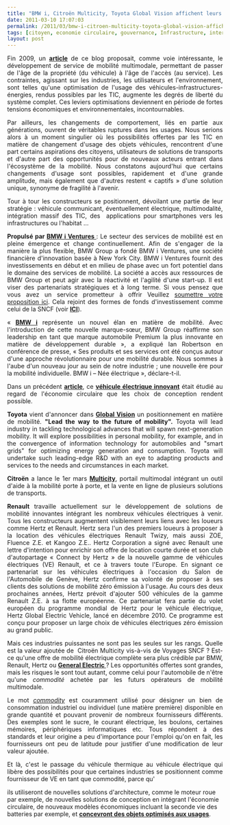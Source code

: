 ```yaml
---
title: "BMW i, Citroën Multicity, Toyota Global Vision affichent leurs ambitions dans les services de mobilité"
date: 2011-03-10 17:07:03
permalink: /2011/03/bmw-i-citroen-multicity-toyota-global-vision-affichent-leurs-ambitions-dans-les-services-de-mobilite.html
tags: [citoyen, economie circulaire, gouvernance, Infrastructure, internet, management de la mobilité, megacity, Véhicule, véhicule mono-usage, véhicule propre]
layout: post
---
```


<p style="text-align: justify">Fin 2009, un <strong><a href="https://gabrielplassat.github.io/transportsdufutur/2009/11/le-passage-de-lobjet-vehicule-aux-services-de-mobilite-une-chance.html">article</a></strong> de ce blog proposait, comme voie intéressante, le développement de service de mobilité multimodale, permettant de passer de l'âge de la propriété (du véhicule) à l'âge de l'accès (au service). Les contraintes, agissant sur les industries, les utilisateurs et l'environnement, sont telles qu'une optimisation de l'usage des véhicules-infrastructures-énergies, rendus possibles par les TIC, augmente les degrés de liberté du système complet. Ces leviers optimisations deviennent en période de fortes tensions économiques et environnementales, incontournables.</p> <p style="text-align: justify">Par ailleurs, les changements de comportement, liés en partie aux générations, ouvrent de véritables ruptures dans les usages. Nous serions alors à un moment singulier où les possibilités offertes par les TIC en matière de changement d'usage des objets véhicules, rencontrent d'une part certains aspirations des citoyens, utilisateurs de solutions de transports et d'autre part des opportunités pour de nouveaux acteurs entrant dans l'écosystème de la mobilité. Nous constatons aujourd'hui que certains changements d'usage sont possibles, rapidement et d'une grande amplitude, mais également que d'autres restent « captifs » d'une solution unique, synonyme de fragilité à l'avenir. </p>  <!--more-->   <p style="text-align: justify">Tour à tour les constructeurs se positionnent, dévoilant une partie de leur stratégie : véhicule communicant, éventuellement électrique, multimodalité, intégration massif des TIC, des  applications pour smartphones vers les infrastructures ou l'habitat …</p> <p style="text-align: justify"><strong>Propulsé par <a href="http://www.bmw-i.fr/fr_fr/mobility-services/#propulse-par-bmw-i-ventures">BMW i Ventures </a></strong>: Le secteur des services de mobilité est en pleine émergence et change continuellement. Afin de s'engager de la manière la plus flexible, BMW Group a fondé BMW i Ventures, une société financière d'innovation basée à New York City. BMW i Ventures fournit des investissements en début et en milieu de phase avec un fort potentiel dans le domaine des services de mobilité. La société a accès aux ressources de BMW Group et peut agir avec la réactivité et l'agilité d'une start-up. Il est viser des partenariats stratégiques et à long terme. Si vous pensez que vous avez un service prometteur à offrir Veuillez <a href="http://www.bmw-i.fr/fr_fr/i-ventures">soumettre votre proposition ici</a>. Cela rejoint des formes de fonds d'investissement comme celui de la SNCF (voir <strong><a href="http://www.sncf.com/fr_FR/html/media/CH0001-Le-groupe/BR1134-Fonds-Ecomobilite-Partenaires/MD0005_20101223-Lire-l-article.html">ICI</a></strong>).</p> <p style="text-align: justify">« <strong><a href="http://www.bmw-i.fr/fr_fr/experience-bmw-i/">BMW i</a></strong> représente un nouvel élan en matière de mobilité. Avec l'introduction de cette nouvelle marque-sœur, BMW Group réaffirme son leadership en tant que marque automobile Premium la plus innovante en matière de développement durable », a expliqué Ian Robertson en conférence de presse, « Ses produits et ses services ont été conçus autour d'une approche révolutionnaire pour une mobilité durable. Nous sommes à l'aube d'un nouveau jour au sein de notre industrie ; une nouvelle ère pour la mobilité individuelle. BMW i – Née électrique », déclare-t-il.</p> <p style="text-align: justify">Dans un précédent <strong><a href="https://gabrielplassat.github.io/transportsdufutur/2010/06/le-vehicule-electrique-le-service-et-leconomie-circulaire.html">article</a></strong>, ce <strong><a href="http://www.bmw-i.fr/fr_fr/concept/">véhicule électrique innovant</a></strong> était étudié au regard de l'économie circulaire que les choix de conception rendent possible.</p> <p style="text-align: justify"><strong>Toyota</strong> vient d'annoncer dans <strong><a href="https://gabrielplassat.github.io/transportsdufutur/wp-content/uploads/sites/6/2011/03/110309_Global_Vision_release_0308_8pm_final.pdf">Global Vision</a></strong> un positionnement en matière de mobilité. <strong>"Lead the way to the future of mobility".</strong> Toyota will lead industry in tackling technological advances that will spawn next-generation mobility. It will explore possibilities in personal mobility, for example, and in the convergence of information technology for automobiles and "smart grids" for optimizing energy generation and consumption. Toyota will undertake such leading-edge R&D with an eye to adapting products and services to the needs and circumstances in each market.</p> <p style="text-align: justify"><strong>Citroën</strong> a lance le 1er mars <strong><a href="http://www.multicity.citroen.fr/">Multicity</a></strong>, portail multimodal intégrant un outil d'aide à la mobilité porte à porte, et la vente en ligne de plusieurs solutions de transports.</p> <p style="text-align: justify"><strong>Renault</strong> travaille actuellement sur le développement de solutions de mobilité innovantes intégrant les nombreux véhicules électriques à venir. Tous les constructeurs augmentent visiblement leurs liens avec les loueurs comme Hertz et Renault. Hertz sera l'un des premiers loueurs à proposer à la location des véhicules électriques Renault Twizy, mais aussi ZOE, Fluence Z.E. et Kangoo Z.E.. Hertz Corporation a signé avec Renault une lettre d'intention pour enrichir son offre de location courte durée et son club d'autopartage « Connect by Hertz » de la nouvelle gamme de véhicules électriques (VE) Renault, et ce à travers toute l'Europe. En signant ce partenariat sur les véhicules électriques à l'occasion du Salon de l'Automobile de Genève, Hertz confirme sa volonté de proposer à ses clients des solutions de mobilité zéro émission à l'usage. Au cours des deux prochaines années, Hertz prévoit d'ajouter 500 véhicules de la gamme Renault Z.E. à sa flotte européenne. Ce partenariat fera partie du volet européen du programme mondial de Hertz pour le véhicule électrique, Hertz Global Electric Vehicle, lancé en décembre 2010. Ce programme est conçu pour proposer un large choix de véhicules électriques zéro émission au grand public.</p> <p style="text-align: justify">Mais ces industries puissantes ne sont pas les seules sur les rangs. Quelle est la valeur ajoutée de  Citroën Multicity vis-à-vis de Voyages SNCF ? Est-ce qu'une offre de mobilité électrique complète sera plus crédible par BMW, Renault, Hertz ou <strong><a href="https://gabrielplassat.github.io/transportsdufutur/2010/11/general-electric-se-prepare-a-devenir-le-leader-mondial-en-matiere-de-mobilite-electrique.html">General Electric </a></strong>? Les opportunités offertes sont grandes, mais les risques le sont tout autant, comme celui pour l'automobile de n'être qu'une <em>commodité</em> achetée par les futurs opérateurs de mobilité multimodale.</p> <p style="text-align: justify">Le mot <a href="http://en.wikipedia.org/wiki/commodity" title="en:commodity"><em>commodity</em></a> est couramment utilisé pour désigner un bien de consommation industriel ou individuel (une matière première) disponible en grande quantité et pouvant provenir de nombreux fournisseurs différents. Des exemples sont le sucre, le courant électrique, les boulons, certaines mémoires, périphériques informatiques etc. Tous répondent à des standards et leur origine a peu d'importance pour l'emploi qu'on en fait, les fournisseurs ont peu de latitude pour justifier d'une modification de leur valeur ajoutée.</p> <p style="text-align: justify">Et là, c'est le passage du véhicule thermique au véhicule électrique qui libère des possibilités pour que certaines industries se positionnent comme fournisseur de VE en tant que commodité, parce qu'

ils utiliseront de nouvelles solutions d'architecture, comme le moteur roue par exemple, de nouvelles solutions de conception en intégrant l'économie circulaire, de nouveaux modèles économiques incluant la seconde vie des batteries par exemple, et <strong><a href="https://gabrielplassat.github.io/transportsdufutur/2011/02/tous-les-ingredients-sont-la-pour-la-revolution-automobile.html">concevront des objets optimisés aux usages</a></strong>.</p>
